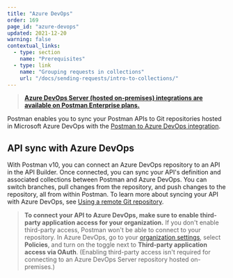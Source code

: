 ```yaml
---
title: "Azure DevOps"
order: 169
page_id: "azure-devops"
updated: 2021-12-20
warning: false
contextual_links:
  - type: section
    name: "Prerequisites"
  - type: link
    name: "Grouping requests in collections"
    url: "/docs/sending-requests/intro-to-collections/"
---
```


> **[Azure DevOps Server (hosted on-premises) integrations are available on Postman Enterprise plans.](https://www.postman.com/pricing)**

Postman enables you to sync your Postman APIs to Git repositories hosted in Microsoft Azure DevOps with the [Postman to Azure DevOps integration](/docs/designing-and-developing-your-api/versioning-an-api/using-external-git-repo/).

## API sync with Azure DevOps

With Postman v10, you can connect an Azure DevOps repository to an API in the API Builder. Once connected, you can sync your API's definition and associated collections between Postman and Azure DevOps. You can switch branches, pull changes from the repository, and push changes to the repository, all from within Postman. To learn more about syncing your API with Azure DevOps, see [Using a remote Git repository](/docs/designing-and-developing-your-api/versioning-an-api/using-external-git-repo/).

> **To connect your API to Azure DevOps, make sure to enable third-party application access for your organization.** If you don't enable third-party access, Postman won't be able to connect to your repository. In Azure DevOps, go to your [organization settings](https://docs.microsoft.com/en-us/azure/devops/organizations/accounts/change-application-access-policies?view=azure-devops), select **Policies**, and turn on the toggle next to **Third-party application access via OAuth**. (Enabling third-party access isn't required for connecting to an Azure DevOps Server repository hosted on-premises.)
